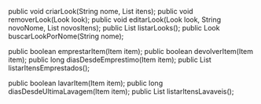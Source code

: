 public void criarLook(String nome, List<Item> itens);
public void removerLook(Look look);
public void editarLook(Look look, String novoNome, List<Item> novosItens);
public List<Look> listarLooks();
public Look buscarLookPorNome(String nome);

public boolean emprestarItem(Item item);
public boolean devolverItem(Item item);
public long diasDesdeEmprestimo(Item item);
public List<Item> listarItensEmprestados();

public boolean lavarItem(Item item);
public long diasDesdeUltimaLavagem(Item item);
public List<Item> listarItensLavaveis();

